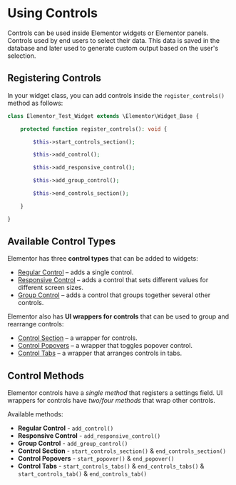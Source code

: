 # Using Controls

<Badge type="tip" vertical="top" text="Elementor Core" /> <Badge type="warning" vertical="top" text="Basic" />

Controls can be used inside Elementor widgets or Elementor panels. Controls used by end users to select their data. This data is saved in the database and later used to generate custom output based on the user's selection.

## Registering Controls

In your widget class, you can add controls inside the `register_controls()` method as follows:

```php
class Elementor_Test_Widget extends \Elementor\Widget_Base {

	protected function register_controls(): void {

		$this->start_controls_section();

		$this->add_control();

		$this->add_responsive_control();

		$this->add_group_control();

		$this->end_controls_section();

	}

}
```

## Available Control Types

Elementor has three **control types** that can be added to widgets:

* [Regular Control](./regular-control/) – adds a single control.
* [Responsive Control](./responsive-control/) – adds a control that sets different values for different screen sizes.
* [Group Control](./group-control/) – adds a control that groups together several other controls.

Elementor also has **UI wrappers for controls** that can be used to group and rearrange controls:

* [Control Section](./control-section/) – a wrapper for controls.
* [Control Popovers](./control-popovers/) – a wrapper that toggles popover control.
* [Control Tabs](./control-tabs/) – a wrapper that arranges controls in tabs.

## Control Methods

Elementor controls have a *single method* that registers a settings field. UI wrappers for controls have *two/four methods* that wrap other controls.

Available methods:

* **Regular Control** - `add_control()`
* **Responsive Control** - `add_responsive_control()`
* **Group Control** - `add_group_control()`
* **Control Section** - `start_controls_section()` & `end_controls_section()`
* **Control Popovers** - `start_popover()` & `end_popover()`
* **Control Tabs** - `start_controls_tabs()` & `end_controls_tabs()` & `start_controls_tab()` & `end_controls_tab()`
